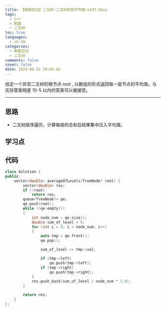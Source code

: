 ```yaml
---
title: 【刷题日记】二叉树-二叉树的层平均值-L637-Easy
tags:
  - C++
  - 刷题
  - 二叉树
toc: true
languages:
  - zh-CN
categories:
  - 刷题日记
  - 二叉树
comments: false
cover: false
date: 2024-08-22 19:02:42
---
```


给定一个非空二叉树的根节点 root , 以数组的形式返回每一层节点的平均值。与实际答案相差 10-5 以内的答案可以被接受。

<!-- more -->

---

## 思路

* 二叉树层序遍历，计算每层的总和后结果集中压入平均值。

## 学习点



## 代码

```cpp
class Solution {
public:
    vector<double> averageOfLevels(TreeNode* root) {
        vector<double> res;
        if (!root)
            return res;
        queue<TreeNode*> qe;
        qe.push(root);
        while (!qe.empty())
        {
            int node_num = qe.size();
            double sum_of_level = 0;
            for (int i = 0; i < node_num; i++)
            {
                auto tmp = qe.front();
                qe.pop();

                sum_of_level += tmp->val;

                if (tmp->left)
                    qe.push(tmp->left);
                if (tmp->right)
                    qe.push(tmp->right);
            }
            res.push_back(sum_of_level / node_num * 1.0);
        }

        return res;
    }
};
```